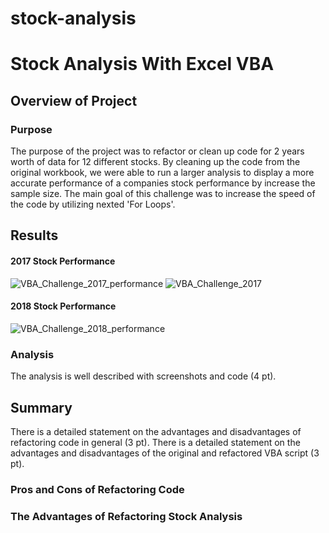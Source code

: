 # stock-analysis
# Stock Analysis With Excel VBA

## Overview of Project
### Purpose
The purpose of the project was to refactor or clean up code for 2 years worth of data for 12 different stocks.  By cleaning up the code from the original workbook, we were able to run a larger analysis to display a more accurate performance of a companies stock performance by increase the sample size.  The main goal of this challenge was to increase the speed of the code by utilizing nexted 'For Loops'.

## Results
#### 2017 Stock Performance
![VBA_Challenge_2017_performance](https://user-images.githubusercontent.com/107078763/175383764-4c87d8f6-08c1-4660-821d-2d63648fa5cc.png)
![VBA_Challenge_2017](https://user-images.githubusercontent.com/107078763/175384078-247ef79b-35e3-41c9-bef5-ecb7baac5b1e.png)
#### 2018 Stock Performance
![VBA_Challenge_2018_performance](https://user-images.githubusercontent.com/107078763/175384269-2bd11ecd-e7ec-4415-9644-e98ea739c562.png)

### Analysis
The analysis is well described with screenshots and code (4 pt).

## Summary
There is a detailed statement on the advantages and disadvantages of refactoring code in general (3 pt).
There is a detailed statement on the advantages and disadvantages of the original and refactored VBA script (3 pt).
### Pros and Cons of Refactoring Code

### The Advantages of Refactoring Stock Analysis

